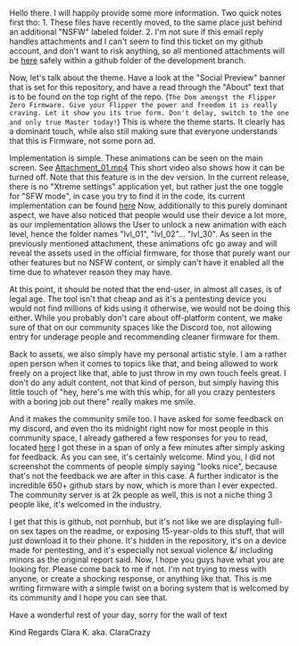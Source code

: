 Hello there. I will happily provide some more information. Two quick notes first tho: 1. These files have recently moved, to the same place just behind an additional "NSFW" labeled folder. 2. I'm not sure if this email reply handles attachments and I can't seem to find this ticket on my github account, and don't want to risk anything, so all mentioned attachments will be [here](https://github.com/ClaraCrazy/Flipper-Xtreme/tree/dev/.github/dont%20touch) safely within a github folder of the development branch. 

Now, let's talk about the theme. Have a look at the "Social Preview" banner that is set for this repository, and have a read through the "About" text that is to be found on the top right of the repo. (`The Dom amongst the Flipper Zero Firmware. Give your Flipper the power and freedom it is really craving. Let it show you its true form. Don't delay, switch to the one and only true Master today!`) This is where the theme starts. It clearly has a dominant touch, while also still making sure that everyone understands that this is Firmware, not some porn ad. 

Implementation is simple. These animations can be seen on the main screen. See [Attachment_01.mp4](https://github.com/ClaraCrazy/Flipper-Xtreme/blob/dev/.github/dont%20touch/readme.md#video-in-embedded) This short video also shows how it can be turned off. Note that this feature is in the dev version. In the current release, there is no "Xtreme settings" application yet, but rather just the one toggle for "SFW mode", in case you try to find it in the code, its current implementation can be found [here](https://github.com/ClaraCrazy/Flipper-Xtreme/blob/main/applications/services/desktop/views/desktop_view_lock_menu.c#L75) Now, additionally to this purely dominant aspect, we have also noticed that people would use their device a lot more, as our implementation allows the User to unlock a new animation with each level, hence the folder names "lvl_01", "lvl_02"... "lvl_30". As seen in the previously mentioned attachment, these animations ofc go away and will reveal the assets used in the official firmware, for those that purely want our other features but no NSFW content, or simply can't have it enabled all the time due to whatever reason they may have. 

At this point, it should be noted that the end-user, in almost all cases, is of legal age. The tool isn't that cheap and as it's a pentesting device you would not find millions of kids using it otherwise, we would not be doing this either. While you probably don't care about off-platform content, we make sure of that on our community spaces like the Discord too, not allowing entry for underage people and recommending cleaner firmware for them. 

Back to assets, we also simply have my personal artistic style. I am a rather open person when it comes to topics like that, and being allowed to work freely on a project like that, able to just throw in my own touch feels great. I don't do any adult content, not that kind of person, but simply having this little touch of "hey, here's me with this whip, for all you crazy pentesters with a boring job out there" really makes me smile. 

And it makes the community smile too. I have asked for some feedback on my discord, and even tho its midnight right now for most people in this community space, I already gathered a few responses for you to read, located [here]() I got these in a span of only a few minutes after simply asking for feedback. As you can see, it's certainly welcome. Mind you, I did not screenshot the comments of people simply saying "looks nice", because that's not the feedback we are after in this case. A further indicator is the incredible 650+ github stars by now, which is more than I ever expected. The community server is at 2k people as well, this is not a niche thing 3 people like, it's welcomed in the industry.

I get that this is github, not pornhub, but it's not like we are displaying full-on sex tapes on the readme, or exposing 15-year-olds to this stuff, that will just download it to their phone. It's hidden in the repository, it's on a device made for pentesting, and it's especially not sexual violence &/ including minors as the original report said. Now, I hope you guys have what you are looking for. Please come back to me if not. I'm not trying to mess with anyone, or create a shocking response, or anything like that. This is me writing firmware with a simple twist on a boring system that is welcomed by its community and I hope you can see that. 

Have a wonderful rest of your day, sorry for the wall of text


Kind Regards
Clara K. aka. ClaraCrazy
